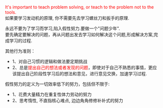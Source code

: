 <font color="#FF0000">It's important to teach problem solving, or teach to the problem not to the tools.</font></br>
如果要学习发动机的原理, 你不需要先去学习螺丝刀和扳手的原理.


永远不要为了学习而学习,陷入假性努力.要做一个"问题少年".</br>
要先确定要解决的问题，再从问题出发去学习如何解决这个问题,形成解决方案,完成学习的过程.


其他行为准则：

- 1、对自己习惯的逻辑和做法要定期挑战
- 2、总是<font color="#FF0000">提出自己的想法或者发现的问题</font>，即使对于自己不熟悉的事情，更应该提出自己阶段性学习后的想法和意见，进行意见交换，加速学习过程.


假性努力的定义为一切效率低下的努力，包括但不限于:

- 1、花费大量精力在重复性体力劳动的努力
- 2、思考惰性, 不直指核心难点, 边边角角修修补补式的努力